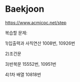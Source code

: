 # Baekjoon
https://www.acmicpc.net/step

복습할 문제: 

1)입출력과 사칙연산
1008번, 10926번

2)조건문

3)반복문
15552번, 10951번

4)1차 배열
10818번
